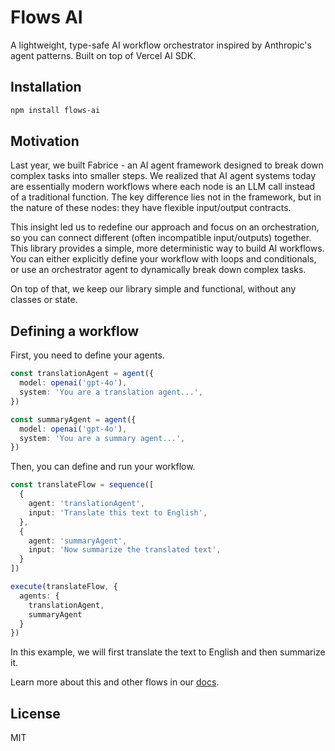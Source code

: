 # Flows AI

A lightweight, type-safe AI workflow orchestrator inspired by Anthropic's agent patterns. Built on top of Vercel AI SDK.

## Installation

```bash
npm install flows-ai
```

## Motivation

Last year, we built Fabrice - an AI agent framework designed to break down complex tasks into smaller steps. We realized that AI agent systems today are essentially modern workflows where each node is an LLM call instead of a traditional function. The key difference lies not in the framework, but in the nature of these nodes: they have flexible input/output contracts.

This insight led us to redefine our approach and focus on an orchestration, so you can connect different (often incompatible input/outputs) together. This library provides a simple, more deterministic way to build AI workflows. You can either explicitly define your workflow with loops and conditionals, or use an orchestrator agent to dynamically break down complex tasks. 

On top of that, we keep our library simple and functional, without any classes or state.

## Defining a workflow

First, you need to define your agents.

```ts
const translationAgent = agent({
  model: openai('gpt-4o'),
  system: 'You are a translation agent...',
})

const summaryAgent = agent({
  model: openai('gpt-4o'),
  system: 'You are a summary agent...',
})
```

Then, you can define and run your workflow.

```ts
const translateFlow = sequence([
  {
    agent: 'translationAgent',
    input: 'Translate this text to English',
  },
  {
    agent: 'summaryAgent',
    input: 'Now summarize the translated text',
  }
])

execute(translateFlow, {
  agents: {
    translationAgent,
    summaryAgent
  }
})
```

In this example, we will first translate the text to English and then summarize it.

Learn more about this and other flows in our [docs](./docs/introduction.mdx).

## License

MIT

